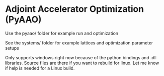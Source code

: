 # Adjoint Accelerator Optimization (PyAAO)

Use the pyaao/ folder for example run and optimization

See the systems/ folder for example lattices and optimization parameter setups

Only supports windows right now because of the python bindings and .dll libraries. Source files are there if you want to rebuild for linux. Let me know if help is needed for a Linux build.

